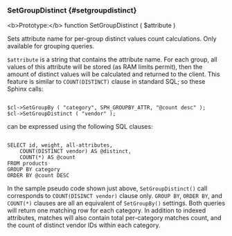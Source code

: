 ### SetGroupDistinct {#setgroupdistinct}

&lt;b&gt;Prototype:&lt;/b&gt; function SetGroupDistinct ( $attribute )

Sets attribute name for per-group distinct values count calculations. Only available for grouping queries.

`$attribute` is a string that contains the attribute name. For each group, all values of this attribute will be stored (as RAM limits permit), then the amount of distinct values will be calculated and returned to the client. This feature is similar to `COUNT(DISTINCT)` clause in standard SQL; so these Sphinx calls:

```

$cl->SetGroupBy ( "category", SPH_GROUPBY_ATTR, "@count desc" );
$cl->SetGroupDistinct ( "vendor" );

```

can be expressed using the following SQL clauses:

```

SELECT id, weight, all-attributes,
    COUNT(DISTINCT vendor) AS @distinct,
    COUNT(*) AS @count
FROM products
GROUP BY category
ORDER BY @count DESC

```

In the sample pseudo code shown just above, `SetGroupDistinct()` call corresponds to `COUNT(DISINCT vendor)` clause only. `GROUP BY`, `ORDER BY`, and `COUNT(*)` clauses are all an equivalent of `SetGroupBy()` settings. Both queries will return one matching row for each category. In addition to indexed attributes, matches will also contain total per-category matches count, and the count of distinct vendor IDs within each category.